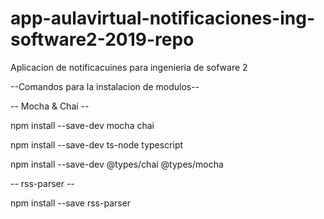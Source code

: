 # app-aulavirtual-notificaciones-ing-software2-2019-repo
Aplicacion de notificacuines para ingenieria de sofware 2

--Comandos para la instalacion de modulos--

-- Mocha & Chai --

npm install --save-dev mocha chai
 
npm install --save-dev ts-node typescript

npm install --save-dev @types/chai @types/mocha

-- rss-parser --

npm install --save rss-parser
